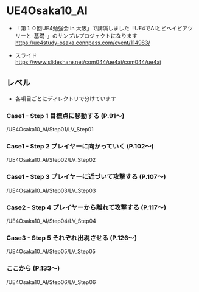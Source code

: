 # UE4Osaka10_AI

- 「第１０回UE4勉強会 in 大阪」で講演しました「UE4でAIとビヘイビアツリーと-基礎-」のサンプルプロジェクトになります  
https://ue4study-osaka.connpass.com/event/114983/

- スライド  
https://www.slideshare.net/com044/ue4ai/com044/ue4ai


## レベル
- 各項目ごとにディレクトリで分けています

### Case1 - Step 1 目標点に移動する (P.91～)
/UE4Osaka10_AI/Step01/LV_Step01

### Case1 - Step 2 プレイヤーに向かっていく (P.102～)
/UE4Osaka10_AI/Step02/LV_Step02

### Case1 - Step 3 プレイヤーに近づいて攻撃する (P.107～)
/UE4Osaka10_AI/Step03/LV_Step03

### Case2 - Step 4 プレイヤーから離れて攻撃する (P.117～)
/UE4Osaka10_AI/Step04/LV_Step04

### Case3 - Step 5 それぞれ出現させる (P.126～)
/UE4Osaka10_AI/Step05/LV_Step05

### ここから (P.133～)
/UE4Osaka10_AI/Step06/LV_Step06
